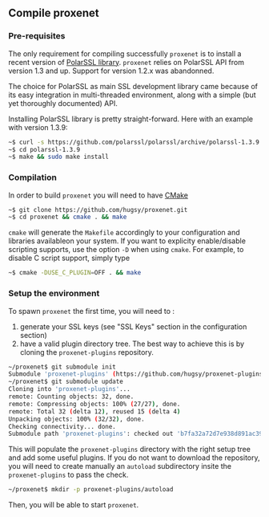 ## Compile proxenet

### Pre-requisites
The only requirement for compiling successfully `proxenet` is to install a recent version of [PolarSSL library](https://polarssl.org/source-code). `proxenet` relies on PolarSSL API from version 1.3 and up. Support for version 1.2.x was abandonned.

The choice for PolarSSL as main SSL development library came because of its easy integration in multi-threaded environment, along with a simple (but yet thoroughly documented) API.

Installing PolarSSL library is pretty straight-forward. Here with an example with version 1.3.9:
``` bash
~$ curl -s https://github.com/polarssl/polarssl/archive/polarssl-1.3.9.tar.gz | tar xfz -
~$ cd polarssl-1.3.9
~$ make && sudo make install
```

### Compilation
In order to build `proxenet` you will need to have [CMake](http://www.cmake.org)

```bash
~$ git clone https://github.com/hugsy/proxenet.git
~$ cd proxenet && cmake . && make
```

`cmake` will generate the `Makefile` accordingly to your configuration and libraries availableon your system.
If you want to explicity enable/disable scripting supports, use the option `-D` when using `cmake`. For example, to disable C script support, simply type
```bash
~$ cmake -DUSE_C_PLUGIN=OFF . && make 
```

### Setup the environment

To spawn `proxenet` the first time, you will need to :
1. generate your SSL keys (see "SSL Keys" section in the configuration section)
2. have a valid plugin directory tree. The best way to achieve this is by cloning the `proxenet-plugins` repository.
```bash
~/proxenet$ git submodule init
Submodule 'proxenet-plugins' (https://github.com/hugsy/proxenet-plugins.git) registered for path 'proxenet-plugins'
~/proxenet$ git submodule update
Cloning into 'proxenet-plugins'...
remote: Counting objects: 32, done.
remote: Compressing objects: 100% (27/27), done.
remote: Total 32 (delta 12), reused 15 (delta 4)
Unpacking objects: 100% (32/32), done.
Checking connectivity... done.
Submodule path 'proxenet-plugins': checked out 'b7fa32a72d7e938d891ac393f30b497d6ceaf37d'
```
This will populate the `proxenet-plugins` directory with the right setup tree and add some useful plugins.
If you do not want to download the repository, you will need to create manually an `autoload` subdirectory insite the `proxenet-plugins` to pass the check.
```bash
~/proxenet$ mkdir -p proxenet-plugins/autoload
```

Then, you will be able to start `proxenet`.
